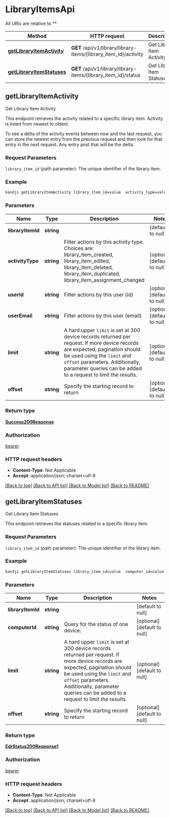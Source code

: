 # LibraryItemsApi

All URIs are relative to **

Method | HTTP request | Description
------------- | ------------- | -------------
[**getLibraryItemActivity**](LibraryItemsApi.md#getLibraryItemActivity) | **GET** /api/v1/library/library-items/{library_item_id}/activity | Get Library Item Activity
[**getLibraryItemStatuses**](LibraryItemsApi.md#getLibraryItemStatuses) | **GET** /api/v1/library/library-items/{library_item_id}/status | Get Library Item Statuses



## getLibraryItemActivity

Get Library Item Activity

<p>This endpoint retrieves the activity related to a specific library item. Activity is listed from newest to oldest.</p>
<p>To see a delta of the activity events between now and the last request, you can store the newest entry from the previous request and then look for that entry in the next request. Any entry post that will be the delta.</p>
<h3 id=&quot;request-parameters&quot;>Request Parameters</h3>
<p><code>library_item_id</code> (path parameter): The unique identifier of the library item.</p>

### Example

```bash
kandji getLibraryItemActivity library_item_id=value  activity_type=value  user_id=value  user_email=value  limit=value  offset=value
```

### Parameters


Name | Type | Description  | Notes
------------- | ------------- | ------------- | -------------
 **libraryItemId** | **string** |  | [default to null]
 **activityType** | **string** | Filter actions by this activity type. Choices are: library_item_created, library_item_edited, library_item_deleted, library_item_duplicated, library_item_assignment_changed | [optional] [default to null]
 **userId** | **string** | Filter actions by this user (id) | [optional] [default to null]
 **userEmail** | **string** | Filter actions by this user (email) | [optional] [default to null]
 **limit** | **string** | A hard upper <code>limit</code> is set at 300 device records returned per request. If more device records are expected, pagination should be used using the <code>limit</code> and <code>offset</code> parameters. Additionally, parameter queries can be added to a request to limit the results. | [optional] [default to null]
 **offset** | **string** | Specify the starting record to return | [optional] [default to null]

### Return type

[**Success200Response**](Success200Response.md)

### Authorization

[bearer](../README.md#bearer)

### HTTP request headers

- **Content-Type**: Not Applicable
- **Accept**: application/json; charset=utf-8

[[Back to top]](#) [[Back to API list]](../README.md#documentation-for-api-endpoints) [[Back to Model list]](../README.md#documentation-for-models) [[Back to README]](../README.md)


## getLibraryItemStatuses

Get Library Item Statuses

<p>This endpoint retrieves the statuses related to a specific library item.</p>
<h3 id=&quot;request-parameters&quot;>Request Parameters</h3>
<p><code>library_item_id</code> (path parameter): The unique identifier of the library item.</p>

### Example

```bash
kandji getLibraryItemStatuses library_item_id=value  computer_id=value  limit=value  offset=value
```

### Parameters


Name | Type | Description  | Notes
------------- | ------------- | ------------- | -------------
 **libraryItemId** | **string** |  | [default to null]
 **computerId** | **string** | Query for the status of one device. | [optional] [default to null]
 **limit** | **string** | A hard upper <code>limit</code> is set at 300 device records returned per request. If more device records are expected, pagination should be used using the <code>limit</code> and <code>offset</code> parameters. Additionally, parameter queries can be added to a request to limit the results. | [optional] [default to null]
 **offset** | **string** | Specify the starting record to return | [optional] [default to null]

### Return type

[**EdrStatus200Response1**](EdrStatus200Response1.md)

### Authorization

[bearer](../README.md#bearer)

### HTTP request headers

- **Content-Type**: Not Applicable
- **Accept**: application/json; charset=utf-8

[[Back to top]](#) [[Back to API list]](../README.md#documentation-for-api-endpoints) [[Back to Model list]](../README.md#documentation-for-models) [[Back to README]](../README.md)

